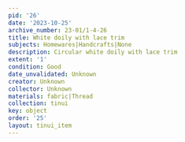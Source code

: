 ```yaml
---
pid: '26'
date: '2023-10-25'
archive_number: 23-01/1-4-26
title: White doily with lace trim
subjects: Homewares|Handcrafts|None
description: Circular white doily with lace trim
extent: '1'
condition: Good
date_unvalidated: Unknown
creator: Unknown
collector: Unknown
materials: fabric|Thread
collection: tinui
key: object
order: '25'
layout: tinui_item
---
```

